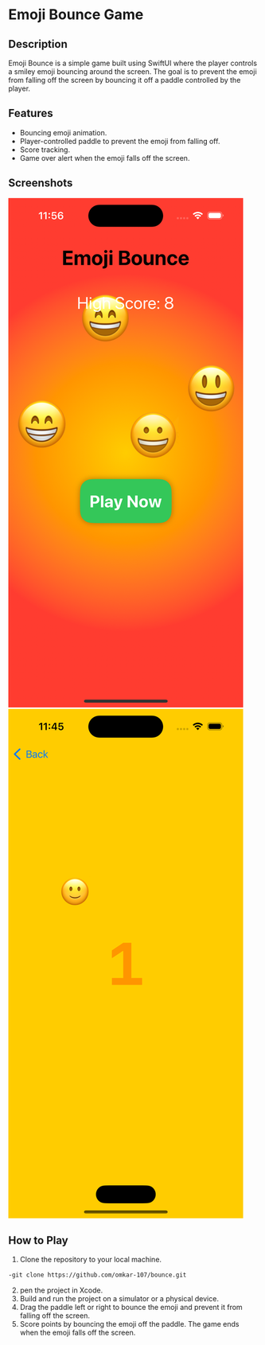 # Emoji Bounce Game



## Description

Emoji Bounce is a simple game built using SwiftUI where the player controls a smiley emoji bouncing around the screen. The goal is to prevent the emoji from falling off the screen by bouncing it off a paddle controlled by the player.

## Features

- Bouncing emoji animation.
- Player-controlled paddle to prevent the emoji from falling off.
- Score tracking.
- Game over alert when the emoji falls off the screen.

## Screenshots

![start](startscreen.png)
![game](game.png)

## How to Play

1. Clone the repository to your local machine.

```bash
-git clone https://github.com/omkar-107/bounce.git
```
2. pen the project in Xcode.
3. Build and run the project on a simulator or a physical device.
4. Drag the paddle left or right to bounce the emoji and prevent it from falling off the screen.
5. Score points by bouncing the emoji off the paddle. The game ends when the emoji falls off the screen.
